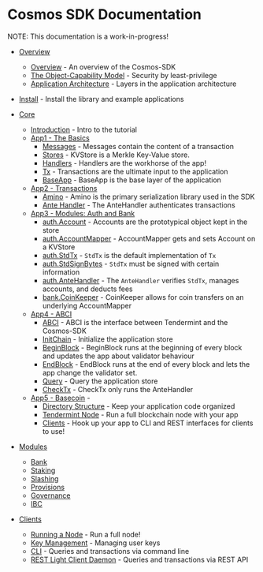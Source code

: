 # Cosmos SDK Documentation

NOTE: This documentation is a work-in-progress!

- [Overview](overview) 
    - [Overview](overview/overview.md) - An overview of the Cosmos-SDK
    - [The Object-Capability Model](overview/capabilities.md) - Security by
      least-privilege
    - [Application Architecture](overview/apps.md) - Layers in the application architecture
- [Install](install.md) - Install the library and example applications
- [Core](core)
    - [Introduction](core/intro.md) - Intro to the tutorial
    - [App1 - The Basics](core/app1.md)
        - [Messages](core/app1.md#messages) - Messages contain the content of a transaction
        - [Stores](core/app1.md#kvstore) - KVStore is a Merkle Key-Value store. 
        - [Handlers](core/app1.md#handlers) - Handlers are the workhorse of the app!
        - [Tx](core/app1.md#tx) - Transactions are the ultimate input to the
          application
        - [BaseApp](core/app1.md#baseapp) - BaseApp is the base layer of the application
    - [App2 - Transactions](core/app2.md)
        - [Amino](core/app2.md#amino) - Amino is the primary serialization library used in the SDK
        - [Ante Handler](core/app2.md#antehandler) - The AnteHandler
          authenticates transactions
    - [App3 - Modules: Auth and Bank](core/app3.md)
        - [auth.Account](core/app3.md#accounts) - Accounts are the prototypical object kept in the store
        - [auth.AccountMapper](core/app3.md#account-mapper) - AccountMapper gets and sets Account on a KVStore
        - [auth.StdTx](core/app3.md#stdtx) - `StdTx` is the default implementation of `Tx`
        - [auth.StdSignBytes](core/app3.md#signing) - `StdTx` must be signed with certain
          information
        - [auth.AnteHandler](core/app3.md#antehandler) - The `AnteHandler`
          verifies `StdTx`, manages accounts, and deducts fees
        - [bank.CoinKeeper](core/app3.md#coinkeeper) - CoinKeeper allows for coin
          transfers on an underlying AccountMapper
    - [App4 - ABCI](core/app4.md)
        - [ABCI](core/app4.md#abci) - ABCI is the interface between Tendermint
          and the Cosmos-SDK
        - [InitChain](core/app4.md#initchain) - Initialize the application
          store
        - [BeginBlock](core/app4.md#beginblock) - BeginBlock runs at the
          beginning of every block and updates the app about validator behaviour
        - [EndBlock](core/app4.md#endblock) - EndBlock runs at the
          end of every block and lets the app change the validator set.
        - [Query](core/app4.md#query) - Query the application store
        - [CheckTx](core/app4.md#checktx) - CheckTx only runs the AnteHandler
    - [App5 - Basecoin](core/app5.md) - 
        - [Directory Structure](core/app5.md#directory-structure) - Keep your
          application code organized
        - [Tendermint Node](core/app5.md#tendermint-node) - Run a full
          blockchain node with your app
        - [Clients](core/app5.md#clients) - Hook up your app to CLI and REST
            interfaces for clients to use!

- [Modules](modules)
    - [Bank](modules/README.md#bank)
    - [Staking](modules/README.md#stake)
    - [Slashing](modules/README.md#slashing)
    - [Provisions](modules/README.md#provisions)
    - [Governance](modules/README.md#governance)
    - [IBC](modules/README.md#ibc)

- [Clients](clients)
    - [Running a Node](clients/node.md) - Run a full node!
    - [Key Management](clients/keys.md) - Managing user keys
    - [CLI](clients/cli.md) - Queries and transactions via command line
    - [REST Light Client Daemon](clients/rest.md) - Queries and transactions via REST
      API
